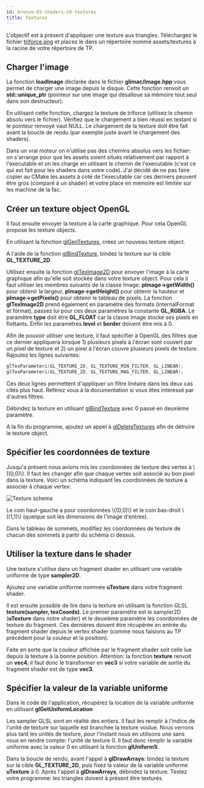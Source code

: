 ```yaml
---
id: bronze-03-shaders-10-textures
title: Textures
---
```


L'objectif est à présent d'appliquer une texture aux triangles. Téléchargez le fichier [triforce.png](assets/triforce.png) et placez le dans un répertoire nommé assets/textures à la racine de votre répertoire de TP.

## Charger l'image

La fonction **loadImage** déclarée dans le fichier **glimac/Image.hpp** vous permet de charger une image depuis le disque. Cette fonction renvoit un **std::unique_ptr<Image>** (pointeur sur une image qui désalloue sa mémoire tout seul dans son destructeur).

<span class="badge todo"></span> En utilisant cette fonction, chargez la texture de triforce (utilisez le chemin absolu vers le fichier). Vérifiez que le chargement a bien réussi en testant si le pointeur renvoyé vaut NULL. Le chargement de la texture doit être fait avant la boucle de rendu (par exemple juste avant le chargement des shaders).

<span class="badge warning"></span> Dans un vrai moteur on n'utilise pas des chemins absolus vers les fichier: on s'arrange pour que les assets soient situés relativement par rapport à l'executable et on les charge en utilisant le chemin de l'executable (c'est ce qui est fait pour les shaders dans votre code). J'ai décidé de ne pas faire copier au CMake les assets à coté de l'executable car ces derniers peuvent être gros (comparé à un shader) et votre place en mémoire est limitée sur les machine de la fac.

## Créer un texture object OpenGL

Il faut ensuite envoyer la texture à la carte graphique. Pour cela OpenGL propose les texture objects.

<span class="badge todo"></span> En utilisant la fonction [glGenTextures](http://docs.gl/gl3/glGenTextures), créez un nouveau texture object.

<span class="badge todo"></span> A l'aide de la fonction [glBindTexture](http://docs.gl/gl3/glBindTexture), bindez la texture sur la cible **GL_TEXTURE_2D**.

<span class="badge todo"></span> Utilisez ensuite la fonction [glTexImage2D](http://docs.gl/gl3/glTexImage2D) pour envoyer l'image à la carte graphique afin qu'elle soit stockée dans votre texture object. Pour cela il faut utiliser les membres suivants de la classe Image: **pImage->getWidth()** pour obtenir la largeur, **pImage->getHeight()** pour obtenir la hauteur et **pImage->getPixels()** pour obtenir le tableau de pixels. La fonction **glTexImage2D** prend également en paramètre des formats (internalFormat et format), passez lui pour ces deux paramètres la constante **GL_RGBA**. Le paramètre **type** doit être **GL_FLOAT** car la classe Image stocke ses pixels en flottants. Enfin les paramètres **level** et **border** doivent être mis à 0.

<span class="badge todo"></span> Afin de pouvoir utiliser une texture, il faut spécifier à OpenGL des filtres que ce dernier appliquera lorsque 1) plusieurs pixels à l'écran sont couvert par un pixel de texture et 2) un pixel à l'écran couvre plusieurs pixels de texture. Rajoutez les lignes suivantes:

```cpp
glTexParameteri(GL_TEXTURE_2D, GL_TEXTURE_MIN_FILTER, GL_LINEAR);
glTexParameteri(GL_TEXTURE_2D, GL_TEXTURE_MAG_FILTER, GL_LINEAR);
```

Ces deux lignes permettent d'appliquer un filtre linéaire dans les deux cas cités plus haut. Référez vous à la documentation si vous êtes interessé par d'autres filtres.

<span class="badge todo"></span> Débindez la texture en utilisant [glBindTexture](http://docs.gl/gl3/glBindTexture) avec 0 passé en deuxième paramètre.

<span class="badge todo"></span> A la fin du programme, ajoutez un appel à [glDeleteTextures](http://docs.gl/gl3/glDeleteTextures) afin de détruire le texture object.

## Spécifier les coordonnées de texture

Jusqu'a présent nous avions mis les coordonnées de texture des vertex à \\((0,0)\\). Il faut les changer afin que chaque vertex soit associé au bon pixel dans la texture. Voici un schéma indiquant les coordonnées de texture à associer à chaque vertex:

![Texture schema](/openglnoel/img/texture_shema.png)

Le coin haut-gauche a pour coordonnées \\((0,0)\\) et le coin bas-droit \\((1,1)\\) (quelque soit les dimensions de l'image d'entrée).

<span class="badge todo"></span> Dans le tableau de sommets, modifiez les coordonnées de texture de chacun des sommets à partir du schéma ci dessus.

## Utiliser la texture dans le shader

Une texture s'utilise dans un fragment shader en utilisant une variable uniforme de type **sampler2D**.

<span class="badge todo"></span> Ajoutez une variable uniforme nommée **uTexture** dans votre fragment shader.

Il est ensuite possible de lire dans la texture en utilisant la fonction GLSL **texture(sampler, texCoords)**. Le premier paramètre est le sampler2D (**uTexture** dans notre shader) et le deuxième paramètre les coordonnées de texture du fragment. Ces dernières doivent être récupérée en entrée du fragment shader depuis le vertex shader (comme nous faisions au TP précédent pour la couleur et la position).

<span class="badge todo"></span> Faite en sorte que la couleur affichée par le fragment shader soit celle lue depuis la texture à la bonne position. Attention: la fonction **texture** renvoit un **vec4**, il faut donc le transformer en **vec3** si votre variable de sortie du fragment shader est de type **vec3**.

## Spécifier la valeur de la variable uniforme

<span class="badge todo"></span> Dans le code de l'application, récupérez la location de la variable uniforme en utilisant **glGetUniformLocation**

Les sampler GLSL sont en réalité des entiers. Il faut les remplir à l'indice de l'unité de texture sur laquelle est branchée la texture voulue. Nous verrons plus tard les unités de texture, pour l'instant nous en utilisons une sans nous en rendre compte: l'unité de texture 0. Il faut donc remplir la variable uniforme avec la valeur 0 en utilisant la fonction **glUniform1i**.

<span class="badge todo"></span> Dans la boucle de rendu, avant l'appel à **glDrawArrays**: bindez la texture sur la cible **GL_TEXTURE_2D**, puis fixez la valeur de la variable uniforme **uTexture** à 0. Après l'appel à **glDrawArrays**, débindez la texture. Testez votre programme: les triangles doivent à présent être texturés.